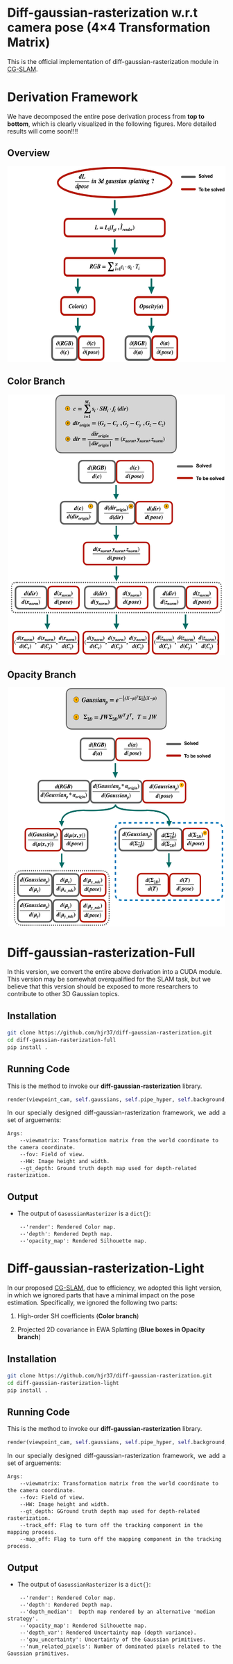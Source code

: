 # Diff-gaussian-rasterization w.r.t camera pose (4×4 Transformation Matrix)
This is the official implementation of diff-gaussian-rasterization module in <a href="https://github.com/hjr37/CG-SLAM">CG-SLAM</a>.
# Derivation Framework
We have decomposed the entire pose derivation process from <strong>top to bottom</strong>, which is clearly visualized in the following figures. More detailed results will come soon!!!!
## Overview
<p align="center">
  <img src="./assets/derivation1.png" width="600" height="450"/>
</p>

## Color Branch
<p align="center">
  <img src="./assets/derivation2.png" width="500" height="600"/>
</p>

## Opacity Branch
<p align="center">
  <img src="./assets/derivation3.png" width="500" height="550"/>  
</p>

# Diff-gaussian-rasterization-Full
In this version, we convert the entire above derivation into a CUDA module. This version may be somewhat overqualified for the SLAM task, but we believe that this version should be exposed to more researchers to contribute to other 3D Gaussian topics.
## Installation
```bash
git clone https://github.com/hjr37/diff-gaussian-rasterization.git
cd diff-gaussian-rasterization-full
pip install .
```

## Running Code
<p style="text-align: justify;">This is the method to invoke our <strong>diff-gaussian-rasterization</strong> library.</p>

```python
render(viewpoint_cam, self.gaussians, self.pipe_hyper, self.background, viewmatrix=w2cT, fov=(self.half_tanfovx, self.half_tanfovy), HW=(self.H, self.W), gt_depth=gt_depth)
```
<p style="text-align: justify;">In our specially designed diff-gaussian-rasterization framework, we add a set of arguements: </p>

```
Args:
    --viewmatrix: Transformation matrix from the world coordinate to the camera coordinate.
    --fov: Field of view.
    --HW: Image height and width.
    --gt_depth: Ground truth depth map used for depth-related rasterization.
```

## Output
- The output of `GasussianRasterizer` is a <code>dict{}</code>:
```
    --'render': Rendered Color map.
    --'depth': Rendered Depth map.
    --'opacity_map': Rendered Silhouette map.
```

# Diff-gaussian-rasterization-Light
In our proposed <a href="https://github.com/hjr37/CG-SLAM">CG-SLAM</a>, due to efficiency, we adopted this light version, in which we ignored parts that have a minimal impact on the pose estimation. Specifically, we ignored the following two parts:

1. High-order SH coefficients (<strong>Color branch</strong>)

2. Projected 2D covariance in EWA Splatting (<strong>Blue boxes in Opacity branch</strong>)
## Installation
```bash
git clone https://github.com/hjr37/diff-gaussian-rasterization.git
cd diff-gaussian-rasterization-light
pip install .
```

## Running Code

<p style="text-align: justify;">This is the method to invoke our <strong>diff-gaussian-rasterization</strong> library.</p>

```python
render(viewpoint_cam, self.gaussians, self.pipe_hyper, self.background, viewmatrix=w2cT, fov=(self.half_tanfovx, self.half_tanfovy), HW=(self.H, self.W), gt_depth=gt_depth, track_off=True, map_off=False)
```
<p style="text-align: justify;">In our specially designed diff-gaussian-rasterization framework, we add a set of arguements: </p>

```
Args:
    --viewmatrix: Transformation matrix from the world coordinate to the camera coordinate.
    --fov: Field of view.
    --HW: Image height and width.
    --gt_depth: GGround truth depth map used for depth-related rasterization.
    --track_off: Flag to turn off the tracking component in the mapping process.
    --map_off: Flag to turn off the mapping component in the tracking process.
```
## Output

- The output of `GasussianRasterizer` is a <code>dict{}</code>:
```
    --'render': Rendered Color map.
    --'depth': Rendered Depth map.
    --'depth_median':  Depth map rendered by an alternative 'median strategy'.
    --'opacity_map': Rendered Silhouette map.
    --'depth_var': Rendered Uncertainty map (depth variance).
    --'gau_uncertainty': Uncertainty of the Gaussian primitives.
    --'num_related_pixels': Number of dominated pixels related to the Gaussian primitives.
```
